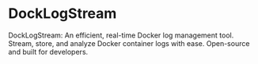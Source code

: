 # DockLogStream
DockLogStream: An efficient, real-time Docker log management tool. Stream, store, and analyze Docker container logs with ease. Open-source and built for developers.
